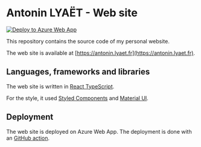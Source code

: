 # Antonin LYAËT - Web site

[![Deploy to Azure Web App](https://github.com/syukoGit/my-web-site/actions/workflows/prod_build-deploy-website-on-azure.yml/badge.svg?branch=prod)](https://github.com/syukoGit/my-web-site/actions/workflows/prod_build-deploy-website-on-azure.yml)

This repository contains the source code of my personal website.

The web site is available at [https://antonin.lyaet.fr](https://antonin.lyaet.fr).

## Languages, frameworks and libraries

The web site is written in [React TypeScript](https://en.reactjs.org/).

For the style, it used [Styled Components](https://www.styled-components.com/) and [Material UI](https://material-ui.com/).

## Deployment

The web site is deployed on Azure Web App.
The deployment is done with an [GitHub action](https://github.com/syukoGit/my-web-site/blob/master/.github/workflows/prod_build-deploy-website-on-azure.yml).
